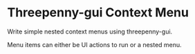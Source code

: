 # Threepenny-gui Context Menu

Write simple nested context menus using threepenny-gui.

Menu items can either be UI actions to run or a nested menu.
